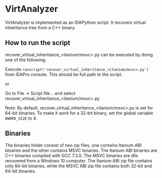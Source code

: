 # VirtAnalyzer
VirtAnalyzer is implemented as an IDAPython script. It recovers virtual inheritance tree from a C++ binary.

## How to run the script
recover_virtual_inheritance_<itanium/msvc>.py can be executed by doing one of the following:

Execute `runscript('recover_virtual_inheritance_<itanium/msvc>.py')` from IDAPro console. This should be full path to the script.

or

Go to File -> Script file... and select recover_virtual_inheritance_<itanium/msvc>.py

Note: By default, recover_virtual_inheritance_<itanium/msvc>.py is set for 64-bit binaries. To make it work for a 32-bit binary, set the global variable `DWORD_SIZE` to 4.

## Binaries
The binaries folder consist of two zip files, one contains Itanium ABI binaries and the other contains MSVC binaries. The Itanium ABI binaries are C++ binaries compiled with GCC 7.3.0. The MSVC binaries are dlls recovered from a Windows 10 computer. The Itanium ABI zip file contains only 64-bit binaries, while the MSVC ABI zip file contains both 32-bit and 64-bit binaries. 
